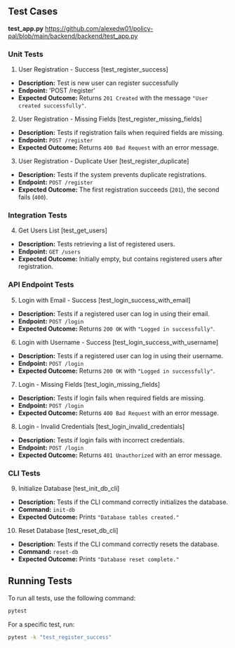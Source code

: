 ## Test Cases

**test_app.py**
https://github.com/alexedw01/policy-pal/blob/main/backend/backend/test_app.py
### Unit Tests
1. User Registration - Success [test_register_success]
- **Description:** Test is new user can register successfully
- **Endpoint:** 'POST /register'
- **Expected Outcome:** Returns `201 Created` with the message `"User created successfully"`.

2. User Registration - Missing Fields [test_register_missing_fields]
- **Description:** Tests if registration fails when required fields are missing.
- **Endpoint:** `POST /register`
- **Expected Outcome:** Returns `400 Bad Request` with an error message.

3. User Registration - Duplicate User [test_register_duplicate]
- **Description:** Tests if the system prevents duplicate registrations.
- **Endpoint:** `POST /register`
- **Expected Outcome:** The first registration succeeds (`201`), the second fails (`400`).

### Integration Tests
4. Get Users List [test_get_users]
- **Description:** Tests retrieving a list of registered users.
- **Endpoint:** `GET /users`
- **Expected Outcome:** Initially empty, but contains registered users after registration.

### API Endpoint Tests
5. Login with Email - Success [test_login_success_with_email]
- **Description:** Tests if a registered user can log in using their email.
- **Endpoint:** `POST /login`
- **Expected Outcome:** Returns `200 OK` with `"Logged in successfully"`.

6. Login with Username - Success [test_login_success_with_username]
- **Description:** Tests if a registered user can log in using their username.
- **Endpoint:** `POST /login`
- **Expected Outcome:** Returns `200 OK` with `"Logged in successfully"`.

7. Login - Missing Fields [test_login_missing_fields]
- **Description:** Tests if login fails when required fields are missing.
- **Endpoint:** `POST /login`
- **Expected Outcome:** Returns `400 Bad Request` with an error message.

8. Login - Invalid Credentials [test_login_invalid_credentials]
- **Description:** Tests if login fails with incorrect credentials.
- **Endpoint:** `POST /login`
- **Expected Outcome:** Returns `401 Unauthorized` with an error message.

### CLI Tests
9. Initialize Database [test_init_db_cli]
- **Description:** Tests if the CLI command correctly initializes the database.
- **Command:** `init-db`
- **Expected Outcome:** Prints `"Database tables created."`

10. Reset Database [test_reset_db_cli]
- **Description:** Tests if the CLI command correctly resets the database.
- **Command:** `reset-db`
- **Expected Outcome:** Prints `"Database reset complete."`

## **Running Tests**
To run all tests, use the following command:

```bash
pytest
```

For a specific test, run:

```bash
pytest -k "test_register_success"
